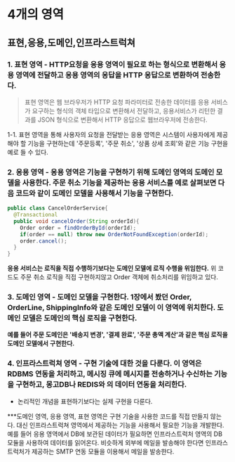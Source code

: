 # 4개의 영역

## 표현,응용,도메인,인프라스트럭쳐 

### 1. 표현 영역 - HTTP요청을 응용 영역이 필요로 하는 형식으로 변환해서 응용 영역에 전달하고 응용 영역의 응답을 HTTP 응답으로 변환하여 전송한다. 
> 표현 영역은 웹 브라우저가 HTTP 요청 파라미터로 전송한 데이터를 응용 서비스가 요구하는 형식의 객체 타입으로 변환해서 전달하고, 응용서비스가 리턴한 결과를 JSON 형식으로 변환해서 HTTP 응답으로 웹브라우저에 전송한다. 

1-1. 표현 영역을 통해 사용자의 요청을 전달받는 응용 영역은 시스템이 사용자에게 제공해야 할 기능을 구현하는데 '주문등록', '주문 취소', '상품 상세 조회'와 같은 기능 구현을 예로 들 수 있다. 


### 2. 응용 영역 - 응용 영역은 기능을 구현하기 위해 도메인 영역의 도메인 모델을 사용한다. 주문 취소 기능을 제공하는 응용 서비스를 예로 살펴보면 다음 코드와 같이 도메인 모델을 사용해서 기능을 구현한다.

```java 
public class CancelOrderService{
  @Transactional
  public void cancelOrder(String orderId){
    Order order = findOrderById(orderId);
    if(order == null) throw new OrderNotFoundException(orderId);
    order.cancel();
  }
}
```
**응용 서비스는 로직을 직접 수행하기보다는 도메인 모델에 로직 수행을 위임한다.**
위 코드도 주문 취소 로직을 직접 구현하지않고 Order 객체에 취소처리를 위임하고 있다.


### 3. 도메인 영역 - 도메인 모델을 구현한다. 1장에서 봤던 Order, OrderLine, ShippingInfo와 같은 도메인 모델이 이 영역에 위치한다. 도메인 모델은 도메인의 핵심 로직을 구현한다. 
**예를 들어 주문 도메인은 '배송지 변경', '결제 완료', '주문 총액 계산'과 같은 핵심 로직을 도메인 모델에서 구현한다.**



### 4. 인프라스트럭쳐 영역 - 구현 기술에 대한 것을 다룬다. 이 영역은 RDBMS 연동을 처리하고, 메시징 큐에 메시지를 전송하거나 수신하는 기능을 구현하고, 몽고DB나 REDIS와 의 데이터 연동을 처리한다.
- 논리적인 개념을 표현하기보다는 실제 구현을 다룬다. 



***도메인 영역, 응용 영역, 표현 영역은 구현 기술을 사용한 코드를 직접 만들지 않는다. 대신 인프라스트럭쳐 영역에서 제공하는 기능을 사용해서 필요한 기능을 개발한다. 예를 들어 응용 영역에서 DB에 보관된 데이터가 필요하면 인프라스트럭처 영역의 DB 모듈을 사용하여 데이터를 읽어온다. 비슷하게 외부에 메일을 발송해야 한다면 인프라스트럭처가 제공하는 SMTP 연동 모듈을 이용해서 메일을 발송한다. 
 
